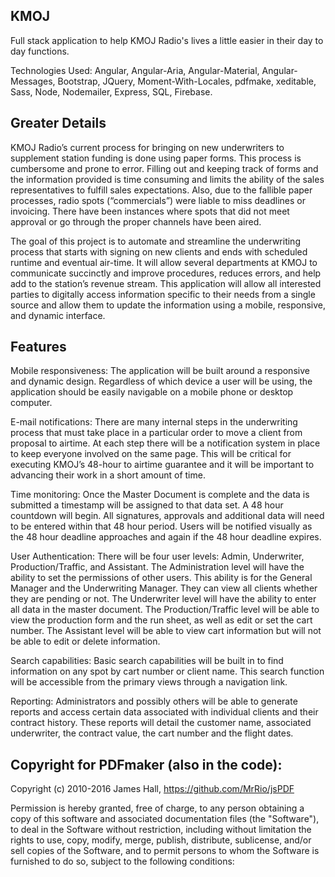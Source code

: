 KMOJ
----------------------------------------------
Full stack application to help KMOJ Radio's lives a little easier in their day to day functions.

Technologies Used: Angular, Angular-Aria, Angular-Material, Angular-Messages, Bootstrap, JQuery, Moment-With-Locales, pdfmake, xeditable, Sass, Node, Nodemailer, Express, SQL, Firebase.

Greater Details
------------------------------------------------------------------------

KMOJ Radio’s current process for bringing on new underwriters to supplement station funding is done using paper forms. This process is cumbersome and prone to error. Filling out and keeping track of forms and the information provided is time consuming and limits the ability of the sales representatives to fulfill sales expectations. Also, due to the fallible paper processes, radio spots (“commercials”) were liable to miss deadlines or invoicing. There have been instances where spots that did not meet approval or go through the proper channels have been aired.


The goal of this project is to automate and streamline the underwriting process that starts with signing on new clients and ends with scheduled runtime and eventual air-time. It will allow several departments at KMOJ to communicate succinctly and improve procedures, reduces errors, and help add to the station’s revenue stream.
This application will allow all interested parties to digitally access information specific to their needs from a single source and allow them to update the information using a mobile, responsive, and dynamic interface.

Features
------------------------------------------------------------------------------
Mobile responsiveness:
	The application will be built around a responsive and dynamic design. Regardless of which device a user will be using, the application should be easily navigable on a mobile phone or desktop computer.


E-mail notifications:
	There are many internal steps in the underwriting process that must take place in a particular order to move a client from proposal to airtime. At each step there will be a notification system in place to keep everyone involved on the same page. This will be critical for executing KMOJ’s 48-hour to airtime guarantee and it will be important to advancing their work in a short amount of time.


Time monitoring:
Once the Master Document is complete and the data is submitted a timestamp will be assigned to that data set. A 48 hour countdown will begin. All signatures, approvals and additional data will need to be entered within that 48 hour period. Users will be notified visually as the 48 hour deadline approaches and again if the 48 hour deadline expires.


User Authentication:
	There will be four user levels: Admin, Underwriter, Production/Traffic, and Assistant. The Administration level will have the ability to set the permissions of other users. This ability is for the General Manager and the Underwriting Manager. They can view all clients whether they are pending or not. The Underwriter level will have the ability to enter all data in the master document. The Production/Traffic level will be able to view the production form and the run sheet, as well as edit or set the cart number. The Assistant level will be able to view cart information but will not be able to edit or delete information.


Search capabilities:
Basic search capabilities will be built in to find information on any spot by cart number or client name.  This search function will be accessible from the primary views through a navigation link.

Reporting:
 Administrators and possibly others will be able to generate reports and access certain data associated with individual clients and their contract history. These reports will detail the customer name, associated underwriter, the contract value, the cart number and the flight dates.


 Copyright for PDFmaker (also in the code):
--------------------------------------------------------------------------------
  Copyright (c) 2010-2016 James Hall, https://github.com/MrRio/jsPDF

  Permission is hereby granted, free of charge, to any person obtaining a copy of this software and associated documentation files (the "Software"), to deal in the Software without restriction, including without limitation the rights to use, copy, modify, merge, publish, distribute, sublicense, and/or sell copies of the Software, and to permit persons to whom the Software is furnished to do so, subject to the following conditions:
